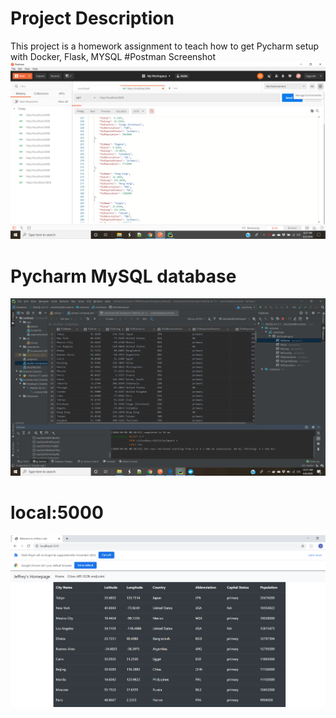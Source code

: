 # Project Description
This project is a homework assignment to teach how to get Pycharm setup with Docker, Flask, MYSQL 
#Postman Screenshot
![postman request output](screenshots/Screenshot(104).png)


# Pycharm MySQL database
![pycharm MySql](screenshots/Screenshot(105).png)

# local:5000
![website](screenshots/Screenshot(117).png)